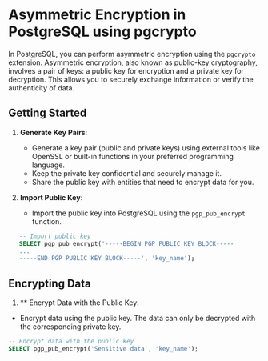 # Asymmetric Encryption in PostgreSQL using pgcrypto

In PostgreSQL, you can perform asymmetric encryption using the `pgcrypto` extension. Asymmetric encryption, also known as public-key cryptography, involves a pair of keys: a public key for encryption and a private key for decryption. This allows you to securely exchange information or verify the authenticity of data.

## Getting Started

1. **Generate Key Pairs**:
   - Generate a key pair (public and private keys) using external tools like OpenSSL or built-in functions in your preferred programming language.
   - Keep the private key confidential and securely manage it.
   - Share the public key with entities that need to encrypt data for you.

2. **Import Public Key**:
   - Import the public key into PostgreSQL using the `pgp_pub_encrypt` function.

```sql
   -- Import public key
   SELECT pgp_pub_encrypt('-----BEGIN PGP PUBLIC KEY BLOCK-----
   ...
   -----END PGP PUBLIC KEY BLOCK-----', 'key_name');
```
## Encrypting Data
1. ** Encrypt Data with the Public Key:
- Encrypt data using the public key. The data can only be decrypted with the corresponding private key.
```sql
-- Encrypt data with the public key
SELECT pgp_pub_encrypt('Sensitive data', 'key_name');
```

